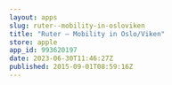 ```yaml
---
layout: apps
slug: ruter--mobility-in-osloviken
title: "Ruter – Mobility in Oslo/Viken"
store: apple
app_id: 993620197
date: 2023-06-30T11:46:27Z
published: 2015-09-01T08:59:16Z
---
```

